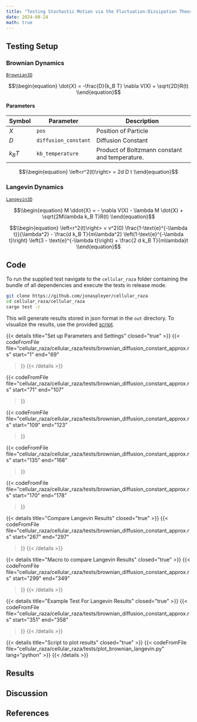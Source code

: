 ```yaml
---
title: "Testing Stochastic Motion via the Fluctuation-Dissipation Theorem"
date: 2024-08-24
math: true
---
```


## Testing Setup

### Brownian Dynamics

[`Brownian3D`](/docs/cellular_raza_building_blocks/struct.Brownian3D.html)

$$\\begin{equation}
    \dot{X} = -\frac{D}{k_B T} \nabla V(X) + \sqrt{2D}R(t)
\\end{equation}$$


#### Parameters

| Symbol    | Parameter             | Description           |
| --------- | --------------------- | --------------------- |
| $X$       | `pos`                 | Position of Particle  |
| $D$       | `diffusion_constant`  | Diffusion Constant    |
| $k_B T$   | `kb_temperature`      | Product of Boltzmann constant and temperature. |


$$\\begin{equation}
    \left<r^2(t)\right> = 2d D t
\\end{equation}$$

### Langevin Dynamics

[`Langevin3D`](/docs/cellular_raza_building_blocks/struct.Langevin3D.html)

$$\\begin{equation}
    M \ddot{X} = - \nabla V(X) - \lambda M \dot{X} + \sqrt{2M\lambda k_B T}R(t)
\\end{equation}$$

$$\\begin{equation}
    \left<r^2(t)\right> =
        v^2(0) \frac{1-\text{e}^{-\lambda t}}{\lambda^2}
        - \frac{d k_B T}{m\lambda^2}
            \left(1-\text{e}^{-\lambda t}\right)
            \left(3 - \text{e}^{-\lambda t}\right)
        + \frac{2 d k_B T}{m\lambda}t
\\end{equation}$$

## Code

To run the supplied test navigate to the `cellular_raza` folder containing the bundle of all
dependencies and execute the tests in release mode.

```bash
git clone https://github.com/jonaspleyer/cellular_raza
cd cellular_raza/cellular_raza
cargo test -r
```

This will generate results stored in json format in the `out` directory.
To visualize the results, use the provided [script](#plotScript).


{{< details title="Set up Parameters and Settings" closed="true" >}}
{{<
    codeFromFile
    file="cellular_raza/cellular_raza/tests/brownian_diffusion_constant_approx.rs"
    start="1"
    end="69"
>}}
{{< /details >}}

{{<
    codeFromFile
    file="cellular_raza/cellular_raza/tests/brownian_diffusion_constant_approx.rs"
    start="71"
    end="107"
>}}

{{<
    codeFromFile
    file="cellular_raza/cellular_raza/tests/brownian_diffusion_constant_approx.rs"
    start="109"
    end="123"
>}}

{{<
    codeFromFile
    file="cellular_raza/cellular_raza/tests/brownian_diffusion_constant_approx.rs"
    start="135"
    end="168"
>}}

{{<
    codeFromFile
    file="cellular_raza/cellular_raza/tests/brownian_diffusion_constant_approx.rs"
    start="170"
    end="178"
>}}

{{< details title="Compare Langevin Results" closed="true" >}}
{{<
    codeFromFile
    file="cellular_raza/cellular_raza/tests/brownian_diffusion_constant_approx.rs"
    start="267"
    end="297"
>}}
{{< /details >}}

{{< details title="Macro to compare Langevin Results" closed="true" >}}
{{<
    codeFromFile
    file="cellular_raza/cellular_raza/tests/brownian_diffusion_constant_approx.rs"
    start="299"
    end="349"
>}}
{{< /details >}}

{{< details title="Example Test For Langevin Results" closed="true" >}}
{{<
    codeFromFile
    file="cellular_raza/cellular_raza/tests/brownian_diffusion_constant_approx.rs"
    start="351"
    end="358"
>}}
{{< /details >}}

<div id="plotScript">
{{< details title="Script to plot results" closed="true" >}}
{{<
    codeFromFile
    file="cellular_raza/cellular_raza/tests/plot_brownian_langevin.py"
    lang="python"
>}}
{{< /details >}}
</div>

## Results

## Discussion

## References


